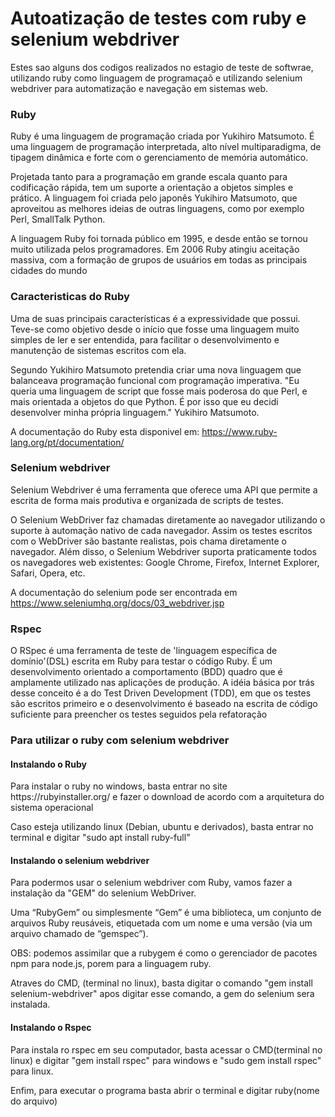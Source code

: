 <h1>Autoatização de testes com ruby e selenium webdriver</h1>

<p>Estes sao alguns dos codigos realizados no estagio de teste de softwrae, utilizando ruby como linguagem de programaçaõ
e utilizando selenium webdriver para automatização e navegação em sistemas web. </p>

<h3>Ruby</h3>

<p>Ruby é uma linguagem de programação criada por Yukihiro Matsumoto. É uma
linguagem de programação interpretada, alto nível multiparadigma, de tipagem
dinâmica e forte com o gerenciamento de memória automático.
  
Projetada tanto para a programação em grande escala quanto para codificação
rápida, tem um suporte a orientação a objetos simples e prático. A linguagem
foi criada pelo japonês Yukihiro Matsumoto, que aproveitou as melhores ideias
de outras linguagens, como por exemplo Perl, SmallTalk Python.

A linguagem Ruby foi tornada público em 1995, e desde então se tornou muito
utilizada pelos programadores. Em 2006 Ruby atingiu aceitação massiva, com
a formação de grupos de usuários em todas as principais cidades do mundo</p>

<h3>Caracteristicas do Ruby</h3>

<p>Uma de suas principais características é a expressividade que possui. Teve-se
como objetivo desde o início que fosse uma linguagem muito simples de ler e
ser entendida, para facilitar o desenvolvimento e manutenção de sistemas
escritos com ela.
  
Segundo Yukihiro Matsumoto pretendia criar uma nova linguagem que
balanceava programação funcional com programação imperativa.
&quot;Eu queria uma linguagem de script que fosse mais poderosa do que Perl, e
mais orientada a objetos do que Python. É por isso que eu decidi desenvolver
minha própria linguagem.&quot; Yukihiro Matsumoto.

A documentação do Ruby esta disponivel em: https://www.ruby-lang.org/pt/documentation/
</p>

<h3>Selenium webdriver</h3>

<p>Selenium Webdriver é uma ferramenta que oferece uma API que permite a escrita de forma mais produtiva e organizada de scripts de testes.

O Selenium WebDriver faz chamadas diretamente ao navegador utilizando o suporte à automação nativo de cada navegador. Assim os testes escritos com o WebDriver são bastante realistas, pois chama diretamente o navegador. Além disso, o Selenium Webdriver suporta praticamente todos os navegadores web existentes: Google Chrome, Firefox, Internet Explorer, Safari, Opera, etc.

A documentação do selenium pode ser encontrada em https://www.seleniumhq.org/docs/03_webdriver.jsp
</p>

<h3>Rspec</h3>

<p>O RSpec é uma ferramenta de teste de 'linguagem específica de domínio'(DSL) escrita em Ruby para testar o código Ruby. É um desenvolvimento orientado a comportamento (BDD) quadro que é amplamente utilizado nas aplicações de produção. A idéia básica por trás desse conceito é a do Test Driven Development (TDD), em que os testes são escritos primeiro e o desenvolvimento é baseado na escrita de código suficiente para preencher os testes seguidos pela refatoração</p>

<h3>Para utilizar o ruby com selenium webdriver</h3>

<h4>Instalando o Ruby</h4>

<p>Para instalar o ruby no windows, basta entrar no site https://rubyinstaller.org/ e fazer o download de acordo com a arquitetura do sistema operacional</p>

<p>Caso esteja utilizando linux (Debian, ubuntu e derivados), basta entrar no terminal e digitar "sudo apt install ruby-full"</p>

<h4>Instalando o selenium webdriver</h4>

<p>Para podermos usar o selenium webdriver com Ruby, vamos fazer a instalação da "GEM" do selenium WebDriver.
  
Uma “RubyGem” ou simplesmente “Gem” é uma biblioteca, um conjunto de arquivos Ruby reusáveis, etiquetada com um nome e uma versão (via um arquivo chamado de “gemspec”).

OBS: podemos assimilar que a rubygem é como o gerenciador de pacotes npm para node.js, porem para a linguagem ruby.

Atraves do CMD, (terminal no linux), basta digitar o comando "gem install selenium-webdriver" apos digitar esse comando, a gem do selenium sera instalada.
</p>

<h4>Instalando o Rspec</h4>

<p>Para instala ro rspec em seu computador, basta acessar o CMD(terminal no linux) e digitar "gem install rspec" para windows e "sudo gem install rspec" para linux.</p>

<p>Enfim, para executar o programa basta abrir o terminal e digitar ruby(nome do arquivo)</p>

